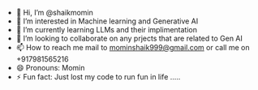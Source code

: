 - 👋 Hi, I’m @shaikmomin
- 👀 I’m interested in Machine learning and Generative AI
- 🌱 I’m currently learning LLMs and their implimentation
- 💞️ I’m looking to collaborate on any prjects that are related to Gen AI
- 📫 How to reach me mail to mominshaik999@gmail.com or call me on +917981565216
- 😄 Pronouns: Momin
- ⚡ Fun fact: Just lost my code to run fun in life .....

<!---
shaikmomin99/shaikmomin99 is a ✨ special ✨ repository because its `README.md` (this file) appears on your GitHub profile.
You can click the Preview link to take a look at your changes.
--->
